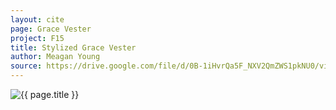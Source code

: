 ```yaml
---
layout: cite
page: Grace Vester
project: F15
title: Stylized Grace Vester
author: Meagan Young
source: https://drive.google.com/file/d/0B-1iHvrQa5F_NXV2QmZWS1pkNU0/view?usp=sharing
---
```

![{{ page.title }}](/projects/F15/characters/grace/gracestyle.jpg)
